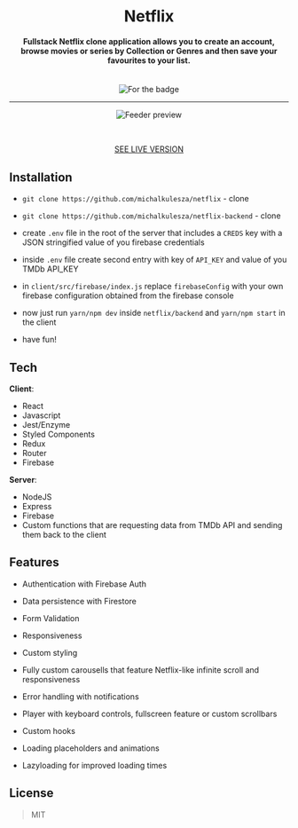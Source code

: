 <h1  align="center">Netflix</h1>

<h4  align="center">Fullstack Netflix clone application allows you to create an account, browse movies or series by Collection or Genres and then save your favourites to your list.<br>
</h4>

<br>
<center><img  src="https://forthebadge.com/images/badges/uses-badges.svg"  alt="For the badge"></center>

---

<p  align="center">

<img  align="center"  src="https://mkulesza.com/static/media/netflix.44e2e79b.jpg"  alt="Feeder preview" />

</p>

<p  align="center">
<br>
<center><a  href="https://xcxz-netflix.netlify.app/">SEE LIVE VERSION</center>

</a>

</p>

## Installation

- `git clone https://github.com/michalkulesza/netflix` - clone

- `git clone https://github.com/michalkulesza/netflix-backend` - clone

- create `.env` file in the root of the server that includes a `CREDS` key with a JSON stringified value of you firebase credentials

- inside `.env` file create second entry with key of `API_KEY` and value of you TMDb API_KEY

- in `client/src/firebase/index.js` replace `firebaseConfig` with your own firebase configuration obtained from the firebase console

- now just run `yarn/npm dev` inside `netflix/backend` and `yarn/npm start` in the client

- have fun!

## Tech

**Client**:

- React
- Javascript
- Jest/Enzyme
- Styled Components
- Redux
- Router
- Firebase

**Server**:

- NodeJS
- Express
- Firebase
- Custom functions that are requesting data from TMDb API and sending them back to the client

## Features

- Authentication with Firebase Auth

- Data persistence with Firestore

- Form Validation

- Responsiveness

- Custom styling

- Fully custom carousells that feature Netflix-like infinite scroll and responsiveness

- Error handling with notifications

- Player with keyboard controls, fullscreen feature or custom scrollbars

- Custom hooks

- Loading placeholders and animations

- Lazyloading for improved loading times

## License

> MIT
